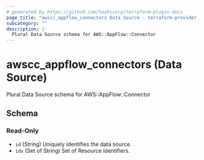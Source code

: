 ```yaml
---
# generated by https://github.com/hashicorp/terraform-plugin-docs
page_title: "awscc_appflow_connectors Data Source - terraform-provider-awscc"
subcategory: ""
description: |-
  Plural Data Source schema for AWS::AppFlow::Connector
---
```


# awscc_appflow_connectors (Data Source)

Plural Data Source schema for AWS::AppFlow::Connector



<!-- schema generated by tfplugindocs -->
## Schema

### Read-Only

- `id` (String) Uniquely identifies the data source.
- `ids` (Set of String) Set of Resource Identifiers.
